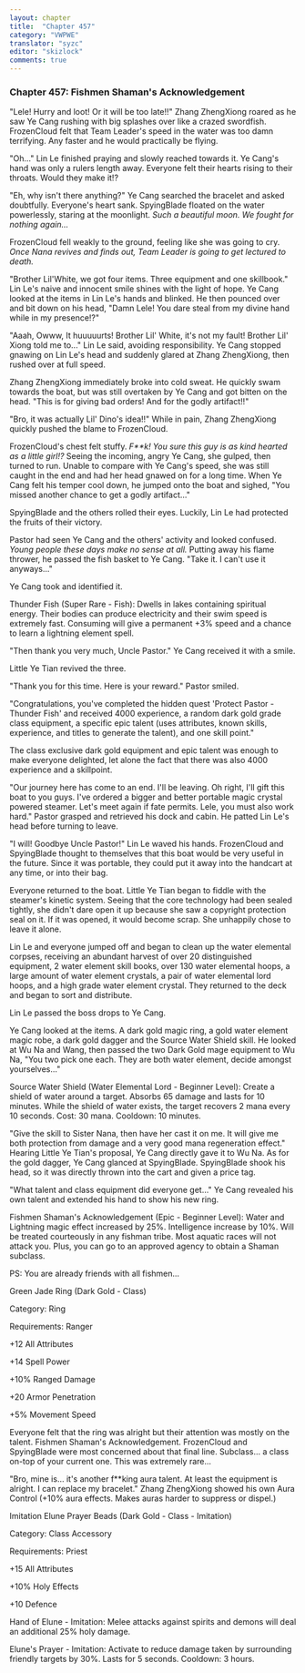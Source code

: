 ```yaml
---
layout: chapter
title:  "Chapter 457"
category: "VWPWE"
translator: "syzc"
editor: "skizlock"
comments: true
---
```


### Chapter 457: Fishmen Shaman's Acknowledgement

"Lele! Hurry and loot! Or it will be too late!!" Zhang ZhengXiong roared as he saw Ye Cang rushing with big splashes over like a crazed swordfish. FrozenCloud felt that Team Leader's speed in the water was too damn terrifying. Any faster and he would practically be flying.

"Oh..." Lin Le finished praying and slowly reached towards it. Ye Cang's hand was only a rulers length away. Everyone felt their hearts rising to their throats. Would they make it!?

"Eh, why isn't there anything?" Ye Cang searched the bracelet and asked doubtfully. Everyone's heart sank. SpyingBlade floated on the water powerlessly, staring at the moonlight. *Such a beautiful moon. We fought for nothing again...*

FrozenCloud fell weakly to the ground, feeling like she was going to cry. *Once Nana revives and finds out, Team Leader is going to get lectured to death.*

"Brother Lil'White, we got four items. Three equipment and one skillbook." Lin Le's naive and innocent smile shines with the light of hope. Ye Cang looked at the items in Lin Le's hands and blinked. He then pounced over and bit down on his head, "Damn Lele! You dare steal from my divine hand while in my presence!?"

"Aaah, Owww, It huuuuurts! Brother Lil' White, it's not my fault! Brother Lil' Xiong told me to..." Lin Le said, avoiding responsibility. Ye Cang stopped gnawing on Lin Le's head and suddenly glared at Zhang ZhengXiong, then rushed over at full speed.

Zhang ZhengXiong immediately broke into cold sweat. He quickly swam towards the boat, but was still overtaken by Ye Cang and got bitten on the head. "This is for giving bad orders! And for the godly artifact!!"

"Bro, it was actually Lil' Dino's idea!!" While in pain, Zhang ZhengXiong quickly pushed the blame to FrozenCloud.

FrozenCloud's chest felt stuffy. *F\*\*k! You sure this guy is as kind hearted as a little girl!?* Seeing the incoming, angry Ye Cang, she gulped, then turned to run. Unable to compare with Ye Cang's speed, she was still caught in the end and had her head gnawed on for a long time. When Ye Cang felt his temper cool down, he jumped onto the boat and sighed, "You missed another chance to get a godly artifact..."

SpyingBlade and the others rolled their eyes. Luckily, Lin Le had protected the fruits of their victory.

Pastor had seen Ye Cang and the others' activity and looked confused. *Young people these days make no sense at all.* Putting away his flame thrower, he passed the fish basket to Ye Cang. "Take it. I can't use it anyways..."

Ye Cang took and identified it.

Thunder Fish (Super Rare - Fish): Dwells in lakes containing spiritual energy. Their bodies can produce electricity and their swim speed is extremely fast. Consuming will give a permanent +3% speed and a chance to learn a lightning element spell.

"Then thank you very much, Uncle Pastor." Ye Cang received it with a smile.

Little Ye Tian revived the three.

"Thank you for this time. Here is your reward." Pastor smiled.

"Congratulations, you've completed the hidden quest 'Protect Pastor - Thunder Fish' and received 4000 experience, a random dark gold grade class equipment, a specific epic talent (uses attributes, known skills, experience, and titles to generate the talent), and one skill point."

The class exclusive dark gold equipment and epic talent was enough to make everyone delighted, let alone the fact that there was also 4000 experience and a skillpoint.

"Our journey here has come to an end. I'll be leaving. Oh right, I'll gift this boat to you guys. I've ordered a bigger and better portable magic crystal powered steamer. Let's meet again if fate permits. Lele, you must also work hard." Pastor grasped and retrieved his dock and cabin. He patted Lin Le's head before turning to leave.

"I will! Goodbye Uncle Pastor!" Lin Le waved his hands. FrozenCloud and SpyingBlade thought to themselves that this boat would be very useful in the future. Since it was portable, they could put it away into the handcart at any time, or into their bag.

Everyone returned to the boat. Little Ye Tian began to fiddle with the steamer's kinetic system. Seeing that the core technology had been sealed tightly, she didn't dare open it up because she saw a copyright protection seal on it. If it was opened, it would become scrap. She unhappily chose to leave it alone.

Lin Le and everyone jumped off and began to clean up the water elemental corpses, receiving an abundant harvest of over 20 distinguished equipment, 2 water element skill books, over 130 water elemental hoops, a large amount of water element crystals, a pair of water elemental lord hoops, and a high grade water element crystal. They returned to the deck and began to sort and distribute.

Lin Le passed the boss drops to Ye Cang.

Ye Cang looked at the items. A dark gold magic ring, a gold water element magic robe, a dark gold dagger and the Source Water Shield skill. He looked at Wu Na and Wang, then passed the two Dark Gold mage equipment to Wu Na, "You two pick one each. They are both water element, decide amongst yourselves..."

Source Water Shield (Water Elemental Lord - Beginner Level): 
Create a shield of water around a target. Absorbs 65 damage and lasts for 10 minutes. While the shield of water exists, the target recovers 2 mana every 10 seconds. 
Cost: 30 mana. Cooldown: 10 minutes.

"Give the skill to Sister Nana, then have her cast it on me. It will give me both protection from damage and a very good mana regeneration effect." Hearing Little Ye Tian's proposal, Ye Cang directly gave it to Wu Na. As for the gold dagger, Ye Cang glanced at SpyingBlade. SpyingBlade shook his head, so it was directly thrown into the cart and given a price tag.

"What talent and class equipment did everyone get..." Ye Cang revealed his own talent and extended his hand to show his new ring.

Fishmen Shaman's Acknowledgement (Epic - Beginner Level): 
Water and Lightning magic effect increased by 25%. Intelligence increase by 10%. Will be treated courteously in any fishman tribe. Most aquatic races will not attack you. Plus, you can go to an approved agency to obtain a Shaman subclass.

PS: You are already friends with all fishmen...

Green Jade Ring (Dark Gold - Class)

Category: Ring

Requirements: Ranger

+12 All Attributes

+14 Spell Power

+10% Ranged Damage

+20 Armor Penetration

+5% Movement Speed

Everyone felt that the ring was alright but their attention was mostly on the talent. Fishmen Shaman's Acknowledgement. FrozenCloud and SpyingBlade were most concerned about that final line. Subclass... a class on-top of your current one. This was extremely rare...

"Bro, mine is... it's another f\*\*king aura talent. At least the equipment is alright. I can replace my bracelet." Zhang ZhengXiong showed his own Aura Control (+10% aura effects. Makes auras harder to suppress or dispel.)

Imitation Elune Prayer Beads (Dark Gold - Class - Imitation)

Category: Class Accessory

Requirements: Priest

+15 All Attributes

+10% Holy Effects

+10 Defence

Hand of Elune - Imitation: 
Melee attacks against spirits and demons will deal an additional 25% holy damage.

Elune's Prayer - Imitation: 
Activate to reduce damage taken by surrounding friendly targets by 30%. 
Lasts for 5 seconds. Cooldown: 3 hours.
